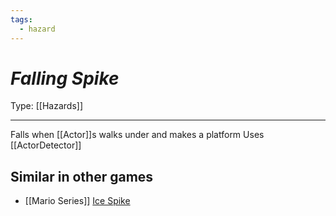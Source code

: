 ```yaml
---
tags:
  - hazard
---
```

# _Falling Spike_

Type: [[Hazards]]

----


Falls when [[Actor]]s walks under and makes a platform
Uses [[ActorDetector]]

## Similar in other games

* [[Mario Series]] [Ice Spike](https://www.mariowiki.com/Icicle)